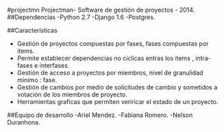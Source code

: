 #projectmn
 Projectman- Software de gestión de proyectos - 2014.
##Dependencias
-Python 2.7 
-Django 1.6
-Postgres.

##Características
- Gestión de proyectos compuestas por fases, fases compuestas por items. 
- Permite establecer dependencias no ciclicas entras los items , intra-fases e interfases.
- Gestión de acceso a proyectos por miembros, nivel de granulidad minimo : fase.
- Gestión de cambios por medio de solicitudes de cambio y sometidos a votación de los miembros de proyecto.
- Herramientas graficas que permiten veriricar el estado de un proyecto.

##Equipo de desarrollo
-Ariel Mendez.
-Fabiana Romero.
-Nelson Duranhona.
